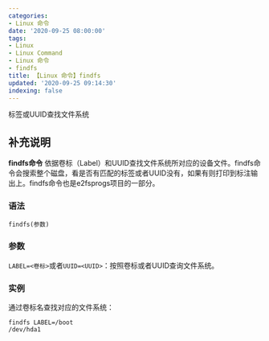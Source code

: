 ```yaml
---
categories:
- Linux 命令
date: '2020-09-25 08:00:00'
tags:
- Linux
- Linux Command
- Linux 命令
- findfs
title: 【Linux 命令】findfs
updated: '2020-09-25 09:14:30'
indexing: false
---
```


标签或UUID查找文件系统

## 补充说明

**findfs命令** 依据卷标（Label）和UUID查找文件系统所对应的设备文件。findfs命令会搜索整个磁盘，看是否有匹配的标签或者UUID没有，如果有则打印到标注输出上。findfs命令也是e2fsprogs项目的一部分。

###  语法

```shell
findfs(参数)
```

###  参数

`LABEL=<卷标>`或者`UUID=<UUID>`：按照卷标或者UUID查询文件系统。

###  实例

通过卷标名查找对应的文件系统：

```shell
findfs LABEL=/boot
/dev/hda1
```


<!-- Linux命令行搜索引擎：https://jaywcjlove.github.io/linux-command/ -->